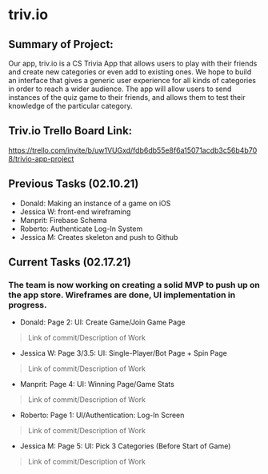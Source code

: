 # triv.io

## Summary of Project: 
Our app, triv.io is a CS Trivia App that allows users to play with their friends and create new categories or even add to existing ones. We hope to build an interface that gives a generic user experience for all kinds of categories in order to reach a wider audience. The app will allow users to send instances of the quiz game to their friends, and allows them to test their knowledge of the particular category.

## Triv.io Trello Board Link: 
https://trello.com/invite/b/uw1VUGxd/fdb6db55e8f6a15071acdb3c56b4b708/trivio-app-project


## Previous Tasks (02.10.21)
* Donald: Making an instance of a game on iOS 
* Jessica W: front-end wireframing 
* Manprit: Firebase Schema
* Roberto: Authenticate Log-In System
* Jessica M: Creates skeleton and push to Github

## **Current Tasks** (02.17.21)
### The team is now working on creating a solid MVP to push up on the app store. Wireframes are done, UI implementation in progress.
* Donald: Page 2: UI: Create Game/Join Game Page
>Link of commit/Description of Work
* Jessica W: Page 3/3.5: UI: Single-Player/Bot Page + Spin Page
>Link of commit/Description of Work
* Manprit: Page 4: UI: Winning Page/Game Stats
>Link of commit/Description of Work
* Roberto: Page 1: UI/Authentication: Log-In Screen
>Link of commit/Description of Work
* Jessica M: Page 5: UI: Pick 3 Categories (Before Start of Game)
>Link of commit/Description of Work
